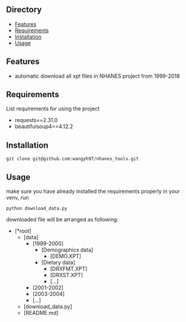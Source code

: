 ## Directory
- [Features](#features)
- [Requirements](#requirements) 
- [Installation](#installation)
- [Usage](#usage)

## Features
- automatic download all xpt files in NHANES project from 1999-2018
## Requirements
List requirements for using the project
- requests==2.31.0
- beautifulsoup4==4.12.2
## Installation
```
git clone git@github.com:wangyh97/nhanes_tools.git
```

## Usage
make sure you have already installed the requirements properly in your venv, run
```
python download_data.py
```
downloaded file will be arranged as following:

- [*root]
  - [data]  
    - [1999-2000]
        - [Demographics data]
            - [DEMO.XPT]
        - [Dietary data]
            - [DRXFMT.XPT]
            - [DRXST.XPT]
            - [...]
    - [2001-2002]
    - [2003-2004]
    - [...]
  - [download_data.py]
  - [README.md]
